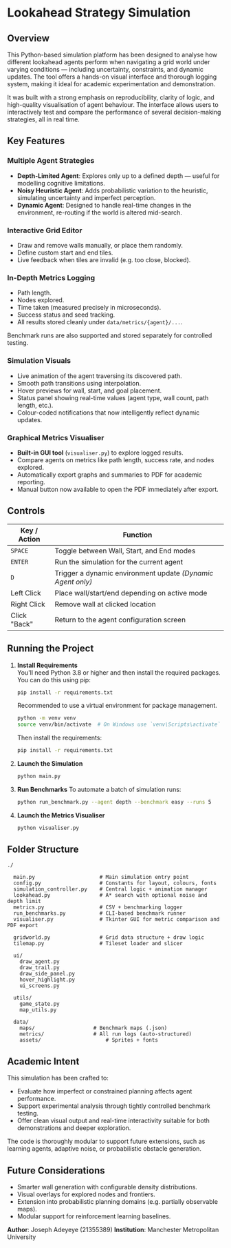 # Lookahead Strategy Simulation

## Overview

This Python-based simulation platform has been designed to analyse how different lookahead agents perform when navigating a grid world under varying conditions — including uncertainty, constraints, and dynamic updates. The tool offers a hands-on visual interface and thorough logging system, making it ideal for academic experimentation and demonstration.

It was built with a strong emphasis on reproducibility, clarity of logic, and high-quality visualisation of agent behaviour. The interface allows users to interactively test and compare the performance of several decision-making strategies, all in real time.

## Key Features

### Multiple Agent Strategies

- **Depth-Limited Agent**: Explores only up to a defined depth — useful for modelling cognitive limitations.
- **Noisy Heuristic Agent**: Adds probabilistic variation to the heuristic, simulating uncertainty and imperfect perception.
- **Dynamic Agent**: Designed to handle real-time changes in the environment, re-routing if the world is altered mid-search.

### Interactive Grid Editor

- Draw and remove walls manually, or place them randomly.
- Define custom start and end tiles.
- Live feedback when tiles are invalid (e.g. too close, blocked).

### In-Depth Metrics Logging

- Path length.
- Nodes explored.
- Time taken (measured precisely in microseconds).
- Success status and seed tracking.
- All results stored cleanly under `data/metrics/{agent}/...`.

Benchmark runs are also supported and stored separately for controlled testing.

### Simulation Visuals

- Live animation of the agent traversing its discovered path.
- Smooth path transitions using interpolation.
- Hover previews for wall, start, and goal placement.
- Status panel showing real-time values (agent type, wall count, path length, etc.).
- Colour-coded notifications that now intelligently reflect dynamic updates.

### Graphical Metrics Visualiser

- **Built-in GUI tool** (`visualiser.py`) to explore logged results.
- Compare agents on metrics like path length, success rate, and nodes explored.
- Automatically export graphs and summaries to PDF for academic reporting.
- Manual button now available to open the PDF immediately after export.

## Controls

| Key / Action       | Function                                          |
|--------------------|---------------------------------------------------|
| `SPACE`            | Toggle between Wall, Start, and End modes         |
| `ENTER`            | Run the simulation for the current agent          |
| `D`                | Trigger a dynamic environment update *(Dynamic Agent only)* |
| Left Click         | Place wall/start/end depending on active mode     |
| Right Click        | Remove wall at clicked location                   |
| Click "Back"       | Return to the agent configuration screen          |

## Running the Project

1. **Install Requirements**  
   You'll need Python 3.8 or higher and then install the required packages. You can do this using pip:
   ```bash
   pip install -r requirements.txt
   ```

   Recommended to use a virtual environment for package management.
   ```bash
   python -m venv venv
   source venv/bin/activate  # On Windows use `venv\Scripts\activate`
   ```

   Then install the requirements:
   ```bash
   pip install -r requirements.txt
   ```

2. **Launch the Simulation**
   ```bash
   python main.py
   ```

3. **Run Benchmarks**
   To automate a batch of simulation runs:
   ```bash
   python run_benchmark.py --agent depth --benchmark easy --runs 5
   ```

4. **Launch the Metrics Visualiser**
   ```bash
   python visualiser.py
   ```

## Folder Structure

```
./

  main.py                     # Main simulation entry point
  config.py                   # Constants for layout, colours, fonts
  simulation_controller.py    # Central logic + animation manager
  lookahead.py                # A* search with optional noise and depth limit
  metrics.py                  # CSV + benchmarking logger
  run_benchmarks.py           # CLI-based benchmark runner
  visualiser.py               # Tkinter GUI for metric comparison and PDF export

  gridworld.py                # Grid data structure + draw logic
  tilemap.py                  # Tileset loader and slicer

  ui/
    draw_agent.py
    draw_trail.py
    draw_side_panel.py
    hover_highlight.py
    ui_screens.py

  utils/
    game_state.py
    map_utils.py

  data/
    maps/                   # Benchmark maps (.json)
    metrics/                # All run logs (auto-structured)
    assets/                     # Sprites + fonts
```

## Academic Intent

This simulation has been crafted to:

- Evaluate how imperfect or constrained planning affects agent performance.
- Support experimental analysis through tightly controlled benchmark testing.
- Offer clean visual output and real-time interactivity suitable for both demonstrations and deeper exploration.

The code is thoroughly modular to support future extensions, such as learning agents, adaptive noise, or probabilistic obstacle generation.

## Future Considerations

- Smarter wall generation with configurable density distributions.
- Visual overlays for explored nodes and frontiers.
- Extension into probabilistic planning domains (e.g. partially observable maps).
- Modular support for reinforcement learning baselines.

**Author**: Joseph Adeyeye (21355389)
**Institution**: Manchester Metropolitan University